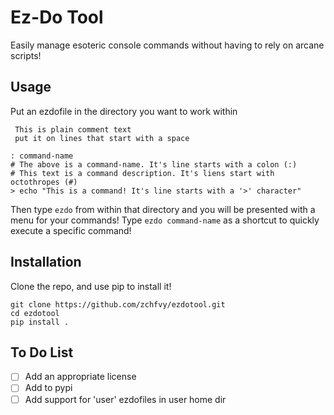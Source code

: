 Ez-Do Tool
==========

Easily manage esoteric console commands without having to rely on arcane
scripts!

Usage
-----

Put an ezdofile in the directory you want to work within

```
 This is plain comment text
 put it on lines that start with a space

: command-name
# The above is a command-name. It's line starts with a colon (:)
# This text is a command description. It's liens start with octothropes (#)
> echo "This is a command! It's line starts with a '>' character"
```

Then type `ezdo` from within that directory and you will be presented with a
menu for your commands! Type `ezdo command-name` as a shortcut to quickly
execute a specific command!

Installation
------------

Clone the repo, and use pip to install it!

```
git clone https://github.com/zchfvy/ezdotool.git
cd ezdotool
pip install .
```

To Do List
----------
- [ ] Add an appropriate license
- [ ] Add to pypi
- [ ] Add support for 'user' ezdofiles in user home dir
